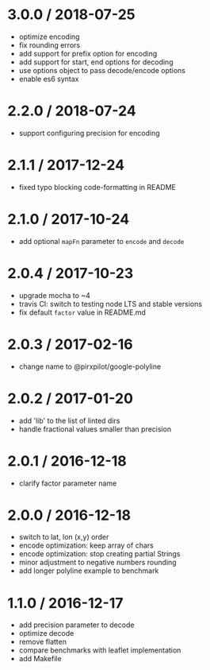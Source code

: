 
3.0.0 / 2018-07-25
==================

 * optimize encoding
 * fix rounding errors
 * add support for prefix option for encoding
 * add support for start, end options for decoding
 * use options object to pass decode/encode options
 * enable es6 syntax

2.2.0 / 2018-07-24
==================

 * support configuring precision for encoding

2.1.1 / 2017-12-24
==================

 * fixed typo blocking code-formatting in README

2.1.0 / 2017-10-24
==================

 * add optional `mapFn` parameter to `encode` and `decode`

2.0.4 / 2017-10-23
==================

 * upgrade mocha to ~4
 * travis CI: switch to testing node LTS and stable versions
 * fix default `factor` value in README.md

2.0.3 / 2017-02-16
==================

 * change name to @pirxpilot/google-polyline

2.0.2 / 2017-01-20
==================

 * add 'lib' to the list of linted dirs
 * handle fractional values smaller than precision

2.0.1 / 2016-12-18
==================

 * clarify factor parameter name

2.0.0 / 2016-12-18
==================

 * switch to lat, lon (x,y) order
 * encode optimization: keep array of chars
 * encode optimization: stop creating partial Strings
 * minor adjustment to negative numbers rounding
 * add longer polyline example to benchmark

1.1.0 / 2016-12-17
==================

 * add precision parameter to decode
 * optimize decode
 * remove flatten
 * compare benchmarks with leaflet implementation
 * add Makefile
